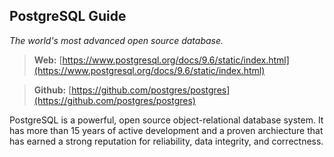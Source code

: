 ## PostgreSQL Guide
*The world's most advanced open source database.*

> **Web:** [https://www.postgresql.org/docs/9.6/static/index.html](https://www.postgresql.org/docs/9.6/static/index.html)

> **Github:** [https://github.com/postgres/postgres](https://github.com/postgres/postgres)

PostgreSQL is a powerful, open source object-relational database system. It has more than 15 years of active development and a proven archiecture that has earned a strong reputation for reliability, data integrity, and correctness.
